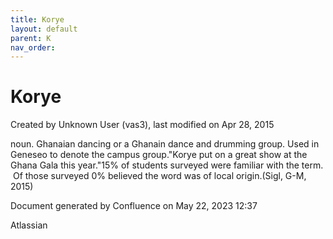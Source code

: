 ```yaml
---
title: Korye
layout: default
parent: K
nav_order:
---
```


# Korye

Created by  Unknown User (vas3), last modified on Apr 28, 2015

noun. Ghanaian dancing or a Ghanain dance and drumming group. Used in Geneseo to denote the campus group.&quot;Korye put on a great show at the Ghana Gala this year.&quot;15% of students surveyed were familiar with the term.  Of those surveyed 0% believed the word was of local origin.(Sigl, G-M, 2015)

Document generated by Confluence on May 22, 2023 12:37

Atlassian
